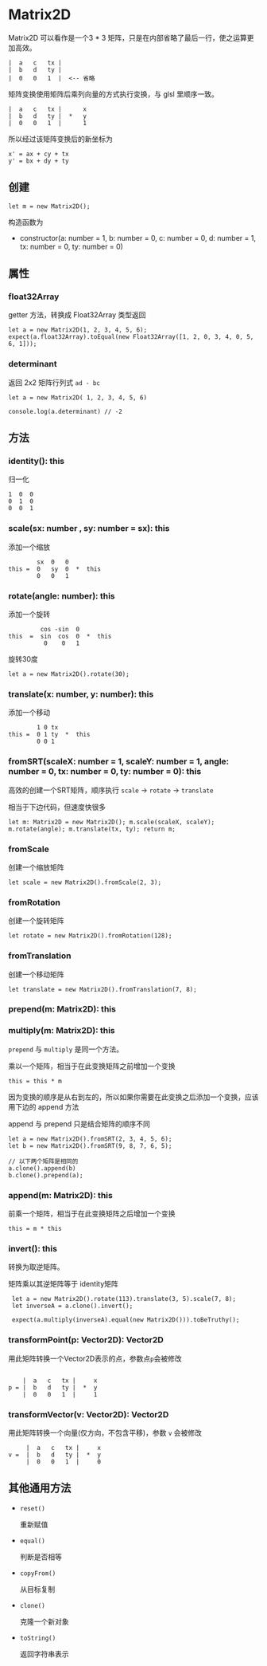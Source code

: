 # Matrix2D

Matrix2D 可以看作是一个3 * 3 矩阵，只是在内部省略了最后一行，使之运算更加高效。

```
|  a   c   tx |
|  b   d   ty |
|  0   0   1  |  <-- 省略
```

矩阵变换使用矩阵后乘列向量的方式执行变换，与 glsl 里顺序一致。

```
|  a   c   tx |      x
|  b   d   ty |  *   y
|  0   0   1  |      1
```

所以经过该矩阵变换后的新坐标为

```
x' = ax + cy + tx
y' = bx + dy + ty
```

## 创建

```
let m = new Matrix2D();
```

构造函数为

- constructor(a: number = 1, b: number = 0, c: number = 0, d: number = 1, tx: number = 0, ty: number = 0)

## 属性

### float32Array

getter 方法，转换成 Float32Array 类型返回

```
let a = new Matrix2D(1, 2, 3, 4, 5, 6);
expect(a.float32Array).toEqual(new Float32Array([1, 2, 0, 3, 4, 0, 5, 6, 1]));
```

### determinant

返回 2x2 矩阵行列式 `ad - bc`

```
let a = new Matrix2D( 1, 2, 3, 4, 5, 6)

console.log(a.determinant) // -2
```

## 方法

### identity(): this

归一化

```
1  0  0
0  1  0
0  0  1
```

### scale(sx: number , sy: number = sx): this

添加一个缩放

```
        sx  0   0     
this =  0   sy  0  *  this
        0   0   1
```

### rotate(angle: number): this

添加一个旋转

```
         cos -sin  0
this  =  sin  cos  0  *  this 
          0    0   1
```

旋转30度

```
let a = new Matrix2D().rotate(30);
```

### translate(x: number, y: number): this

添加一个移动

```
        1 0 tx
this =  0 1 ty  *  this 
        0 0 1
```

### fromSRT(scaleX: number = 1, scaleY: number = 1, angle: number = 0, tx: number = 0, ty: number = 0): this

高效的创建一个SRT矩阵，顺序执行 `scale` -> `rotate` -> `translate`

相当于下边代码，但速度快很多

```
let m: Matrix2D = new Matrix2D(); m.scale(scaleX, scaleY); m.rotate(angle); m.translate(tx, ty); return m;
```

### fromScale

创建一个缩放矩阵

```
let scale = new Matrix2D().fromScale(2, 3);
```

### fromRotation

创建一个旋转矩阵

```
let rotate = new Matrix2D().fromRotation(128);
```

### fromTranslation

创建一个移动矩阵

```
let translate = new Matrix2D().fromTranslation(7, 8);
```

### prepend(m: Matrix2D): this
### multiply(m: Matrix2D): this

`prepend` 与 `multiply` 是同一个方法。

乘以一个矩阵，相当于在此变换矩阵之前增加一个变换

```
this = this * m
```

因为变换的顺序是从右到左的，所以如果你需要在此变换之后添加一个变换，应该用下边的 append 方法

append 与 prepend 只是结合矩阵的顺序不同

```
let a = new Matrix2D().fromSRT(2, 3, 4, 5, 6); 
let b = new Matrix2D().fromSRT(9, 8, 7, 6, 5);

// 以下两个矩阵是相同的 
a.clone().append(b) 
b.clone().prepend(a);
```

### append(m: Matrix2D): this

前乘一个矩阵，相当于在此变换矩阵之后增加一个变换

```
this = m * this
```

### invert(): this

转换为取逆矩阵。

矩阵乘以其逆矩阵等于 identity矩阵

```
 let a = new Matrix2D().rotate(113).translate(3, 5).scale(7, 8);
 let inverseA = a.clone().invert();

 expect(a.multiply(inverseA).equal(new Matrix2D())).toBeTruthy();

```

### transformPoint(p: Vector2D): Vector2D

用此矩阵转换一个Vector2D表示的点，参数点`p`会被修改

```

    |  a   c   tx |     x
p = |  b   d   ty |  *  y
    |  0   0   1  |     1

```

### transformVector(v: Vector2D): Vector2D

用此矩阵转换一个向量(仅方向，不包含平移)，参数 `v` 会被修改

```
     |  a   c   tx |     x
v =  |  b   d   ty |  *  y
     |  0   0   1  |     0
```

## 其他通用方法

- `reset()`

  重新赋值

- `equal()`

  判断是否相等

- `copyFrom()`

  从目标复制

- `clone()`

  克隆一个新对象

- `toString()`

  返回字符串表示
